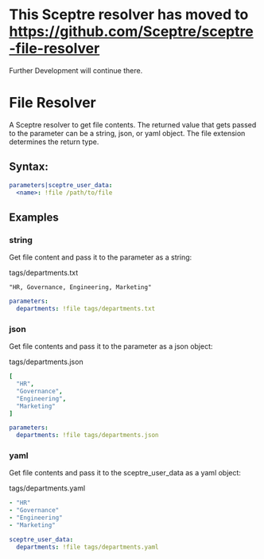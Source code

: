 # This Sceptre resolver has moved to https://github.com/Sceptre/sceptre-file-resolver
Further Development will continue there. 


# File Resolver

A Sceptre resolver to get file contents. The returned value that gets
passed to the parameter can be a string, json, or yaml object.  The
file extension determines the return type.

## Syntax:

```yaml
parameters|sceptre_user_data:
  <name>: !file /path/to/file
```

## Examples

### string
Get file content and pass it to the parameter as a string:

tags/departments.txt
```
"HR, Governance, Engineering, Marketing"
```

```yaml
parameters:
  departments: !file tags/departments.txt
```

### json
Get file contents and pass it to the parameter as a json object:

tags/departments.json
```yaml
[
  "HR",
  "Governance",
  "Engineering",
  "Marketing"
]
```

```yaml
parameters:
  departments: !file tags/departments.json
```

### yaml
Get file contents and pass it to the sceptre_user_data as a yaml object:

tags/departments.yaml
```yaml
- "HR"
- "Governance"
- "Engineering"
- "Marketing"
```

```yaml
sceptre_user_data:
  departments: !file tags/departments.yaml
```
